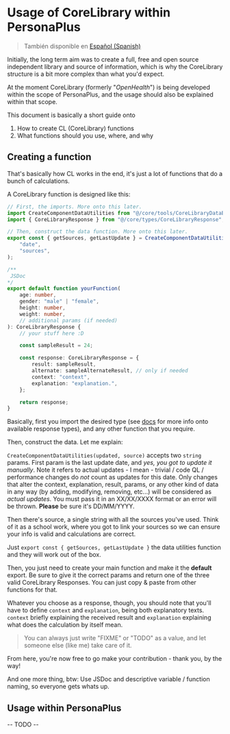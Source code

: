 # Usage of CoreLibrary within PersonaPlus

> También disponible en [Español (Spanish)](USAGE.es.md)

Initially, the long term aim was to create a full, free and open source independent library and source of information, which is why the CoreLibrary structure is a bit more complex than what you'd expect.

At the moment CoreLibrary (formerly "_OpenHealth_") is being developed within the scope of PersonaPlus, and the usage should also be explained within that scope.

This document is basically a short guide onto

1. How to create CL (CoreLibrary) functions
2. What functions should you use, where, and why

## Creating a function

That's basically how CL works in the end, it's just a lot of functions that do a bunch of calculations.

A CoreLibrary function is designed like this:

```ts
// First, the imports. More onto this later.
import CreateComponentDataUtilities from "@/core/tools/CoreLibraryDataBuilder";
import { CoreLibraryResponse } from "@/core/types/CoreLibraryResponse";

// Then, construct the data function. More onto this later.
export const { getSources, getLastUpdate } = CreateComponentDataUtilities(
    "date",
    "sources",
);

/**
 JSDoc
*/
export default function yourFunction(
    age: number,
    gender: "male" | "female",
    height: number,
    weight: number,
    // additional params (if needed)
): CoreLibraryResponse {
    // your stuff here :D

    const sampleResult = 24;

    const response: CoreLibraryResponse = {
        result: sampleResult,
        alternate: sampleAlternateResult, // only if needed
        context: "context",
        explanation: "explanation.",
    };

    return response;
}
```

Basically, first you import the desired type (see [docs](DOCS.md#now-how-do-functions-work) for more info onto available response types), and any other function that you require.

Then, construct the data. Let me explain:

`CreateComponentDataUtilities(updated, source)` accepts two `string` params. First param is the last update date, and _yes, you got to update it manually_. Note it refers to actual updates - I mean - trivial / code QL / performance changes do _not_ count as updates for this date. Only changes that alter the context, explanation, result, params, or any other kind of data in any way (by adding, modifying, removing, etc...) will be considered as _actual updates_. You must pass it in an XX/XX/XXXX format or an error will be thrown. **Please** be sure it's DD/MM/YYYY.

Then there's source, a single string with all the sources you've used. Think of it as a school work, where you got to link your sources so we can ensure your info is valid and calculations are correct.

Just `export const { getSources, getLastUpdate }` the data utilities function and they will work out of the box.

Then, you just need to create your main function and make it the **default** export. Be sure to give it the correct params and return one of the three valid CoreLibrary Responses. You can just copy & paste from other functions for that.

Whatever you choose as a response, though, you should note that you'll have to define `context` and `explanation`, being both explanatory texts. `context` briefly explaining the received result and `explanation` explaining what does the calculation by itself mean.

> You can always just write "FIXME" or "TODO" as a value, and let someone else (like me) take care of it.

From here, you're now free to go make your contribution - thank you, by the way!

And one more thing, btw: Use JSDoc and descriptive variable / function naming, so everyone gets whats up.

## Usage within PersonaPlus

-- TODO --
